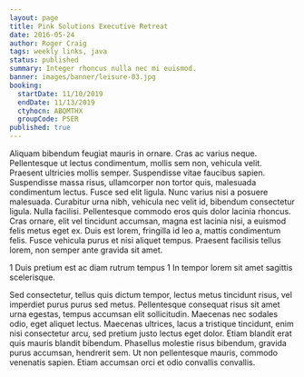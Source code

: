 ```yaml
---
layout: page
title: Pink Solutions Executive Retreat
date: 2016-05-24
author: Roger Craig
tags: weekly links, java
status: published
summary: Integer rhoncus nulla nec mi euismod.
banner: images/banner/leisure-03.jpg
booking:
  startDate: 11/10/2019
  endDate: 11/13/2019
  ctyhocn: ABQMTHX
  groupCode: PSER
published: true
---
```

Aliquam bibendum feugiat mauris in ornare. Cras ac varius neque. Pellentesque ut lectus condimentum, mollis sem non, vehicula velit. Praesent ultricies mollis semper. Suspendisse vitae faucibus sapien. Suspendisse massa risus, ullamcorper non tortor quis, malesuada condimentum lectus. Fusce sed elit ligula. Nunc varius nisi a posuere malesuada. Curabitur urna nibh, vehicula nec velit id, bibendum consectetur ligula. Nulla facilisi. Pellentesque commodo eros quis dolor lacinia rhoncus. Cras ornare, elit vel tincidunt accumsan, magna est lacinia nisi, a euismod felis metus eget ex. Duis est lorem, fringilla id leo a, mattis condimentum felis. Fusce vehicula purus et nisi aliquet tempus. Praesent facilisis tellus lorem, non semper ante gravida sit amet.

1 Duis pretium est ac diam rutrum tempus
1 In tempor lorem sit amet sagittis scelerisque.

Sed consectetur, tellus quis dictum tempor, lectus metus tincidunt risus, vel imperdiet purus purus sed metus. Pellentesque consequat risus sit amet urna egestas, tempus accumsan elit sollicitudin. Maecenas nec sodales odio, eget aliquet lectus. Maecenas ultrices, lacus a tristique tincidunt, enim nisi consectetur arcu, sed pretium justo lectus eget dolor. Etiam blandit erat quis mauris blandit bibendum. Phasellus molestie risus bibendum, gravida purus accumsan, hendrerit sem. Ut non pellentesque mauris, commodo venenatis sapien. Etiam accumsan orci et odio convallis convallis.
